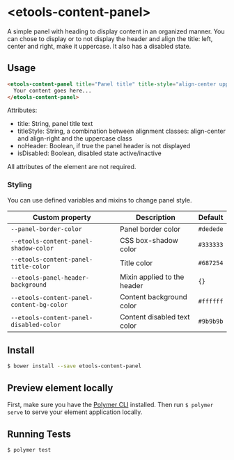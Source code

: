 # \<etools-content-panel\>

A simple panel with heading to display content in an organized manner. 
You can chose to display or to not display the header and align the title: left, center and right, make it uppercase.
It also has a disabled state.

## Usage
```html
<etools-content-panel title="Panel title" title-style="align-center uppercase" no-header="false" is-disabled="false">
  Your content goes here...
</etools-content-panel>
```

Attributes:
* title: String, panel title text
* titleStyle: String, a combination between alignment classes: align-center and align-right and the uppercase class
* noHeader: Boolean, if true the panel header is not displayed
* isDisabled: Boolean, disabled state active/inactive

All attributes of the element are not required.


### Styling

You can use defined variables and mixins to change panel style.

Custom property | Description | Default
----------------|-------------|----------
`--panel-border-color` | Panel border color | `#dedede`
`--etools-content-panel-shadow-color` | CSS box-shadow color | `#333333`
`--etools-content-panel-title-color` | Title color | `#687254`
`--etools-panel-header-background` | Mixin applied to the header | `{}`
`--etools-content-panel-content-bg-color` | Content background color | `#ffffff`
`--etools-content-panel-disabled-color` | Content disabled text color | `#9b9b9b`


## Install
```bash
$ bower install --save etools-content-panel
```

## Preview element locally

First, make sure you have the [Polymer CLI](https://www.npmjs.com/package/polymer-cli) installed. Then run `$ polymer serve` to serve your element application locally.

## 

## Running Tests

```
$ polymer test
```
